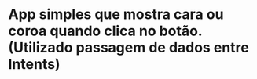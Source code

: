 # App simples que mostra cara ou coroa quando clica no botão. (Utilizado passagem de dados entre Intents)
